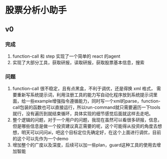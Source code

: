 # 股票分析小助手

## v0

### 完成
1. function-call 和 step 实现了一个简单的 react 的agent
2. 实现了大部分工具，获取研报，读取研报，获取股票基本信息，搜索

### 问题
1. function-call 很不稳定，且有点黑盒，不利于调优，还是得换 xml 格式， 需要重新写系统提示词，利用注册工具的能力写自动化程序放到系统提示词里面，给一些example增强指令遵循能力，同时写一个xml的parse，function-call包装的函数也可以直接运行，所以run-command就只需要遍历一下tools就行，没有遍历到就结束循环，具体实现的细节感觉后面就这样去走吧。
2. 整个逻辑的问题，对于一个用户的问题，我现在虽然可以看很多研报，信息，但是哪些信息是做一个投资建议真正需要的呢，这个可能得从投资的角度去想想，明天可以问问ai，吧这个目标定位先确定好，在这个上面进行调优，目前的这个可以先作为一个demo
3. 增加整个的广度以及深度，后续可以加一些plan，guard这种工具的使用去增加智能